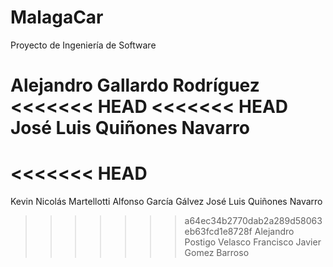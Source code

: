 ﻿# MalagaCar
Proyecto de Ingeniería de Software

Alejandro Gallardo Rodríguez
<<<<<<< HEAD
<<<<<<< HEAD
**José Luis Quiñones Navarro**
=======
<<<<<<< HEAD
=======
Kevin Nicolás Martellotti
Alfonso García Gálvez
José Luis Quiñones Navarro
>>>>>>> a64ec34b2770dab2a289d58063eb63fcd1e8728f
Alejandro Postigo Velasco
Francisco Javier Gomez Barroso
